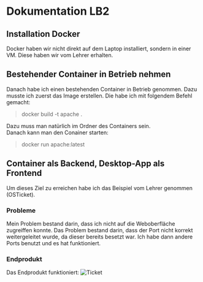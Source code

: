 # Dokumentation LB2
## Installation Docker
Docker haben wir nicht direkt auf dem Laptop installiert, sondern in einer VM. Diese haben wir vom Lehrer erhalten.
## Bestehender Container in Betrieb nehmen
Danach habe ich einen bestehenden Container in Betrieb genommen. Dazu musste ich zuerst das Image erstellen. Die habe ich mit folgendem Befehl gemacht: </br>
> docker build -t apache . </br>
>
Dazu muss man natürlich im Ordner des Containers sein. </br>
Danach kann man den Conainer starten: </br>
>docker run apache:latest
>
## Container als Backend, Desktop-App als Frontend
Um dieses Ziel zu erreichen habe ich das Beispiel vom Lehrer genommen (OSTicket). </br>
### Probleme
Mein Problem bestand darin, dass ich nicht auf die Weboberfläche zugreiffen konnte. Das Problem bestand darin, dass der Port nicht korrekt weitergeleitet wurde, da dieser bereits besetzt war. Ich habe dann andere Ports benutzt und es hat funktioniert.
### Endprodukt
Das Endprodukt funktioniert:
![Ticket](https://www.retonauer.ch/M300/Ticket.jpg)
